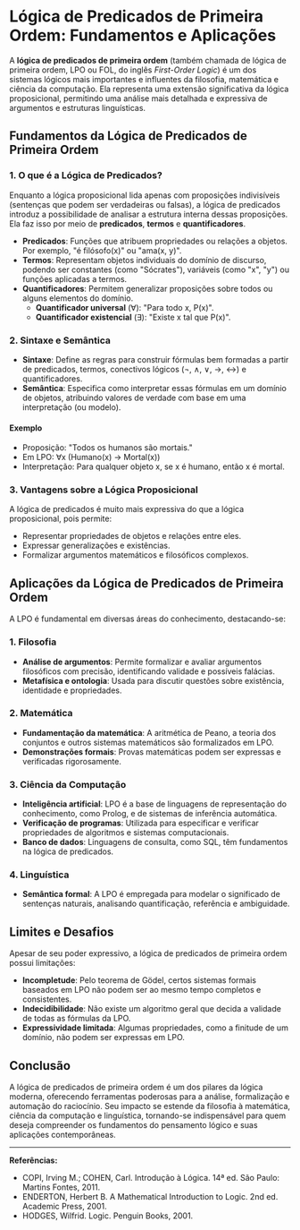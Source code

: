 # Lógica de Predicados de Primeira Ordem: Fundamentos e Aplicações

A **lógica de predicados de primeira ordem** (também chamada de lógica de primeira ordem, LPO ou FOL, do inglês *First-Order Logic*) é um dos sistemas lógicos mais importantes e influentes da filosofia, matemática e ciência da computação. Ela representa uma extensão significativa da lógica proposicional, permitindo uma análise mais detalhada e expressiva de argumentos e estruturas linguísticas.

## Fundamentos da Lógica de Predicados de Primeira Ordem

### 1. O que é a Lógica de Predicados?

Enquanto a lógica proposicional lida apenas com proposições indivisíveis (sentenças que podem ser verdadeiras ou falsas), a lógica de predicados introduz a possibilidade de analisar a estrutura interna dessas proposições. Ela faz isso por meio de **predicados**, **termos** e **quantificadores**.

- **Predicados**: Funções que atribuem propriedades ou relações a objetos. Por exemplo, "é filósofo(x)" ou "ama(x, y)".
- **Termos**: Representam objetos individuais do domínio de discurso, podendo ser constantes (como "Sócrates"), variáveis (como "x", "y") ou funções aplicadas a termos.
- **Quantificadores**: Permitem generalizar proposições sobre todos ou alguns elementos do domínio.
    - **Quantificador universal** (∀): "Para todo x, P(x)".
    - **Quantificador existencial** (∃): "Existe x tal que P(x)".

### 2. Sintaxe e Semântica

- **Sintaxe**: Define as regras para construir fórmulas bem formadas a partir de predicados, termos, conectivos lógicos (¬, ∧, ∨, →, ↔) e quantificadores.
- **Semântica**: Especifica como interpretar essas fórmulas em um domínio de objetos, atribuindo valores de verdade com base em uma interpretação (ou modelo).

#### Exemplo

- Proposição: "Todos os humanos são mortais."
- Em LPO: ∀x (Humano(x) → Mortal(x))
- Interpretação: Para qualquer objeto x, se x é humano, então x é mortal.

### 3. Vantagens sobre a Lógica Proposicional

A lógica de predicados é muito mais expressiva do que a lógica proposicional, pois permite:

- Representar propriedades de objetos e relações entre eles.
- Expressar generalizações e existências.
- Formalizar argumentos matemáticos e filosóficos complexos.

## Aplicações da Lógica de Predicados de Primeira Ordem

A LPO é fundamental em diversas áreas do conhecimento, destacando-se:

### 1. Filosofia

- **Análise de argumentos**: Permite formalizar e avaliar argumentos filosóficos com precisão, identificando validade e possíveis falácias.
- **Metafísica e ontologia**: Usada para discutir questões sobre existência, identidade e propriedades.

### 2. Matemática

- **Fundamentação da matemática**: A aritmética de Peano, a teoria dos conjuntos e outros sistemas matemáticos são formalizados em LPO.
- **Demonstrações formais**: Provas matemáticas podem ser expressas e verificadas rigorosamente.

### 3. Ciência da Computação

- **Inteligência artificial**: LPO é a base de linguagens de representação do conhecimento, como Prolog, e de sistemas de inferência automática.
- **Verificação de programas**: Utilizada para especificar e verificar propriedades de algoritmos e sistemas computacionais.
- **Banco de dados**: Linguagens de consulta, como SQL, têm fundamentos na lógica de predicados.

### 4. Linguística

- **Semântica formal**: A LPO é empregada para modelar o significado de sentenças naturais, analisando quantificação, referência e ambiguidade.

## Limites e Desafios

Apesar de seu poder expressivo, a lógica de predicados de primeira ordem possui limitações:

- **Incompletude**: Pelo teorema de Gödel, certos sistemas formais baseados em LPO não podem ser ao mesmo tempo completos e consistentes.
- **Indecidibilidade**: Não existe um algoritmo geral que decida a validade de todas as fórmulas da LPO.
- **Expressividade limitada**: Algumas propriedades, como a finitude de um domínio, não podem ser expressas em LPO.

## Conclusão

A lógica de predicados de primeira ordem é um dos pilares da lógica moderna, oferecendo ferramentas poderosas para a análise, formalização e automação do raciocínio. Seu impacto se estende da filosofia à matemática, ciência da computação e linguística, tornando-se indispensável para quem deseja compreender os fundamentos do pensamento lógico e suas aplicações contemporâneas.

---

**Referências:**

- COPI, Irving M.; COHEN, Carl. Introdução à Lógica. 14ª ed. São Paulo: Martins Fontes, 2011.
- ENDERTON, Herbert B. A Mathematical Introduction to Logic. 2nd ed. Academic Press, 2001.
- HODGES, Wilfrid. Logic. Penguin Books, 2001.